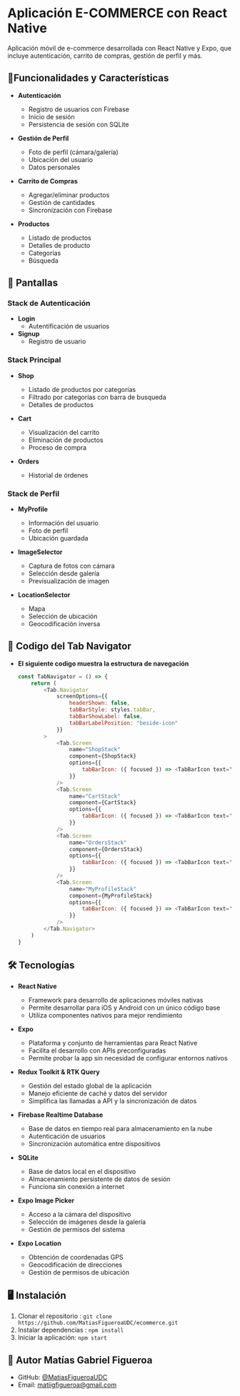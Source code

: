 # Aplicación E-COMMERCE con React Native
Aplicación móvil de e-commerce desarrollada con React Native y Expo, que incluye autenticación, carrito de compras, gestión de perfil y más.

## 📱Funcionalidades y Características
- **Autenticación**
  - Registro de usuarios con Firebase
  - Inicio de sesión 
  - Persistencia de sesión con SQLite

- **Gestión de Perfil**
  - Foto de perfil (cámara/galería)
  - Ubicación del usuario
  - Datos personales

- **Carrito de Compras**
  - Agregar/eliminar productos
  - Gestión de cantidades
  - Sincronización con Firebase

- **Productos**
  - Listado de productos
  - Detalles de producto
  - Categorías
  - Búsqueda

## 📱 Pantallas

### Stack de Autenticación
- **Login**
    - Autentificación de usuarios
- **Signup**
    - Registro de usuario

### Stack Principal 
- **Shop**
  - Listado de productos por categorías
  - Filtrado por categorías con barra de busqueda
  - Detalles de productos

- **Cart**
  - Visualización del carrito
  - Eliminación de productos
  - Proceso de compra

- **Orders**
  - Historial de órdenes

### Stack de Perfil
- **MyProfile**
  - Información del usuario
  - Foto de perfil
  - Ubicación guardada

- **ImageSelector**
  - Captura de fotos con cámara
  - Selección desde galería
  - Previsualización de imagen

- **LocationSelector**
  - Mapa
  - Selección de ubicación
  - Geocodificación inversa

## 📝 Codigo del Tab Navigator
- **El siguiente codigo muestra la estructura de navegación**
  ``` javascript
  const TabNavigator = () => {
      return (
          <Tab.Navigator
              screenOptions={{
                  headerShown: false,
                  tabBarStyle: styles.tabBar,
                  tabBarShowLabel: false,
                  tabBarLabelPosition: "beside-icon"
              }}
          >
              <Tab.Screen
                  name="ShopStack"
                  component={ShopStack}
                  options={{
                      tabBarIcon: ({ focused }) => <TabBarIcon text="Tienda" icon="shop" focused={focused} />
                  }}
              />
              <Tab.Screen
                  name="CartStack"
                  component={CartStack}
                  options={{
                      tabBarIcon: ({ focused }) => <TabBarIcon text="Carrito" icon="shopping-cart" focused={focused} />
                  }}
              />
              <Tab.Screen
                  name="OrdersStack"
                  component={OrdersStack}
                  options={{
                      tabBarIcon: ({ focused }) => <TabBarIcon text="Ordenes" icon="list" focused={focused} />
                  }}
              />
              <Tab.Screen
                  name="MyProfileStack"
                  component={MyProfileStack}
                  options={{
                      tabBarIcon: ({ focused }) => <TabBarIcon text="Mi Perfil" icon="user" focused={focused} />
                  }}
              />
          </Tab.Navigator>
      )
  }
  ```

## 🛠️ Tecnologías
- **React Native**
  - Framework para desarrollo de aplicaciones móviles nativas
  - Permite desarrollar para iOS y Android con un único código base
  - Utiliza componentes nativos para mejor rendimiento

- **Expo**
  - Plataforma y conjunto de herramientas para React Native
  - Facilita el desarrollo con APIs preconfiguradas
  - Permite probar la app sin necesidad de configurar entornos nativos

- **Redux Toolkit & RTK Query**
  - Gestión del estado global de la aplicación
  - Manejo eficiente de caché y datos del servidor
  - Simplifica las llamadas a API y la sincronización de datos

- **Firebase Realtime Database**
  - Base de datos en tiempo real para almacenamiento en la nube
  - Autenticación de usuarios
  - Sincronización automática entre dispositivos

- **SQLite**
  - Base de datos local en el dispositivo
  - Almacenamiento persistente de datos de sesión
  - Funciona sin conexión a internet

- **Expo Image Picker**
  - Acceso a la cámara del dispositivo
  - Selección de imágenes desde la galería
  - Gestión de permisos del sistema

- **Expo Location**
  - Obtención de coordenadas GPS
  - Geocodificación de direcciones
  - Gestión de permisos de ubicación

## 🖥️ Instalación
1. Clonar el repositorio : `git clone https://github.com/MatiasFigueroaUDC/ecommerce.git`
2. Instalar dependencias : `npm install`
3. Iniciar la aplicación: `npm start`

## 👤 Autor Matías Gabriel Figueroa
- GitHub: [@MatiasFigueroaUDC](https://github.com/MatiasFigueroaUDC)
- Email: matiigfigueroa@gmail.com   



